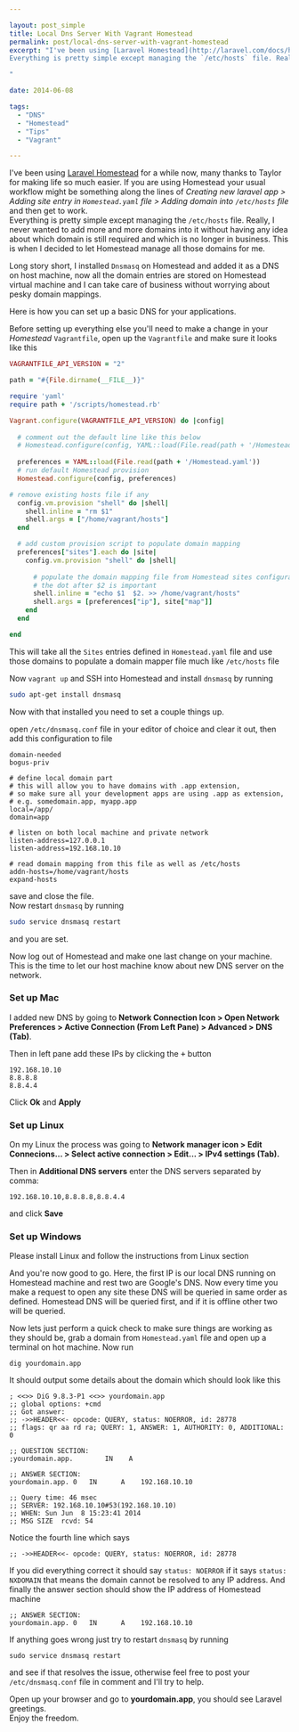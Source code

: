 ```yaml
---

layout: post_simple
title: Local Dns Server With Vagrant Homestead
permalink: post/local-dns-server-with-vagrant-homestead
excerpt: "I've been using [Laravel Homestead](http://laravel.com/docs/homestead#introduction) for a while now, many thanks to Taylor for making life so much easier. If you are using Homestead your usual workflow might be something along the lines of _Creating new laravel app > Adding site entry in `Homestead.yaml` file > Adding domain into `/etc/hosts` file_ and then get to work.  
Everything is pretty simple except managing the `/etc/hosts` file. Really, I never wanted to add more and more domains into it without having any idea about which domain is still required and which is no longer in business. This is when I decided to let Homestead manage all those domains for me.

"

date: 2014-06-08

tags: 
  - "DNS"
  - "Homestead"
  - "Tips"
  - "Vagrant"

---
```


I've been using [Laravel Homestead](http://laravel.com/docs/homestead#introduction) for a while now, many thanks to Taylor for making life so much easier. If you are using Homestead your usual workflow might be something along the lines of _Creating new laravel app > Adding site entry in `Homestead.yaml` file > Adding domain into `/etc/hosts` file_ and then get to work.  
Everything is pretty simple except managing the `/etc/hosts` file. Really, I never wanted to add more and more domains into it without having any idea about which domain is still required and which is no longer in business. This is when I decided to let Homestead manage all those domains for me.




Long story short, I installed `Dnsmasq` on Homestead and added it as a DNS on host machine, now all the domain entries are stored on Homestead virtual machine and I can take care of business without worrying about pesky domain mappings.

Here is how you can set up a basic DNS for your applications.  

Before setting up everything else you'll need to make a change in your _Homestead_ `Vagrantfile`, open up the `Vagrantfile` and make sure it looks like this

```ruby
VAGRANTFILE_API_VERSION = "2"

path = "#{File.dirname(__FILE__)}"

require 'yaml'
require path + '/scripts/homestead.rb'

Vagrant.configure(VAGRANTFILE_API_VERSION) do |config|
  
  # comment out the default line like this below
  # Homestead.configure(config, YAML::load(File.read(path + '/Homestead.yaml')))
  
  preferences = YAML::load(File.read(path + '/Homestead.yaml'))
  # run default Homestead provision
  Homestead.configure(config, preferences)

# remove existing hosts file if any
  config.vm.provision "shell" do |shell|
    shell.inline = "rm $1"
    shell.args = ["/home/vagrant/hosts"]
  end

  # add custom provision script to populate domain mapping
  preferences["sites"].each do |site|
    config.vm.provision "shell" do |shell|
    
      # populate the domain mapping file from Homestead sites configuration
      # the dot after $2 is important
      shell.inline = "echo $1  $2. >> /home/vagrant/hosts"
      shell.args = [preferences["ip"], site["map"]]
    end
  end

end
```

This will take all the `Sites` entries defined in `Homestead.yaml` file and use those domains to populate a domain mapper file much like `/etc/hosts` file  

Now `vagrant up` and SSH into Homestead and install `dnsmasq` by running

```sh
sudo apt-get install dnsmasq
```

Now with that installed you need to set a couple things up.  

open `/etc/dnsmasq.conf` file in your editor of choice and clear it out, then add this configuration to file

```
domain-needed
bogus-priv

# define local domain part
# this will allow you to have domains with .app extension,
# so make sure all your development apps are using .app as extension,
# e.g. somedomain.app, myapp.app
local=/app/
domain=app

# listen on both local machine and private network
listen-address=127.0.0.1
listen-address=192.168.10.10

# read domain mapping from this file as well as /etc/hosts
addn-hosts=/home/vagrant/hosts
expand-hosts
```

save and close the file.  
Now restart `dnsmasq` by running

```sh
sudo service dnsmasq restart
```

and you are set.

Now log out of Homestead and make one last change on your machine. This is the time to let our host machine know about new DNS server on the network.

### Set up Mac
I added new DNS by going to __Network Connection Icon > Open Network Preferences > Active Connection (From Left Pane) > Advanced > DNS (Tab)__. 

Then in left pane add these IPs by clicking the <kbd>+</kbd> button

```
192.168.10.10
8.8.8.8
8.8.4.4
```

Click __Ok__ and __Apply__

### Set up Linux
On my Linux the process was going to __Network manager icon > Edit Connecions... > Select active connection > Edit... > IPv4 settings (Tab).__ 

Then in __Additional DNS servers__ enter the DNS servers separated by comma:

```
192.168.10.10,8.8.8.8,8.8.4.4
```

and click __Save__

### Set up Windows
Please install Linux and follow the instructions from Linux section

And you're now good to go. Here, the first IP is our local DNS running on Homestead machine and rest two are Google's DNS. Now every time you make a request to open any site these DNS will be queried in same order as defined. Homestead DNS will be queried first, and if it is offline other two will be queried.

Now lets just perform a quick check to make sure things are working as they should be, grab a domain from `Homestead.yaml` file and open up a terminal on hot machine. Now run 

```
dig yourdomain.app
```

It should output some details about the domain which should look like this

```
; <<>> DiG 9.8.3-P1 <<>> yourdomain.app
;; global options: +cmd
;; Got answer:
;; ->>HEADER<<- opcode: QUERY, status: NOERROR, id: 28778
;; flags: qr aa rd ra; QUERY: 1, ANSWER: 1, AUTHORITY: 0, ADDITIONAL: 0

;; QUESTION SECTION:
;yourdomain.app.		IN    A

;; ANSWER SECTION:
yourdomain.app.	0	IN	    A    192.168.10.10

;; Query time: 46 msec
;; SERVER: 192.168.10.10#53(192.168.10.10)
;; WHEN: Sun Jun  8 15:23:41 2014
;; MSG SIZE  rcvd: 54
```

Notice the fourth line which says

```
;; ->>HEADER<<- opcode: QUERY, status: NOERROR, id: 28778
```

If you did everything correct it should say `status: NOERROR` if it says `status: NXDOMAIN` that means the domain cannot be resolved to any IP address. And finally the answer section should show the IP address of Homestead machine

```
;; ANSWER SECTION:
yourdomain.app.	0	IN	    A    192.168.10.10
```

If anything goes wrong just try to restart `dnsmasq` by running 

```
sudo service dnsmasq restart
```
    
and see if that resolves the issue, otherwise feel free to post your `/etc/dnsmasq.conf` file in comment and I'll try to help.

Open up your browser and go to __yourdomain.app__, you should see Laravel greetings.  
Enjoy the freedom.